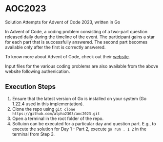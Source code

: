 # AOC2023
Solution Attempts for Advent of Code 2023, written in Go

In Advent of Code, a coding problem consisting of a two-part question released daily during the timeline of the event.
The participant gains a star for each part that is successfully answered. The second part becomes available only after the first is correctly answered.

To know more about Advent of Code, check out their [website](https://adventofcode.com/).

Input files for the various coding problems are also available from the above website following authenication.

## Execution Steps
1. Ensure that the latest version of Go is installed on your system (Go 1.22.4 used in this implementation).
2. Clone the repo using `git clone https://github.com/alpha2303/aoc2023.git`
3. Open a terminal in the root folder of the repo.
4. Soltuion can be executed for a particular day and question part. E.g., to execute the solution for Day 1 - Part 2, execute `go run . 1 2` in the terminal from Step 3.